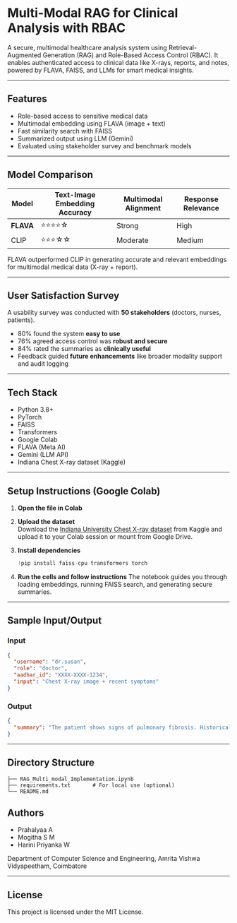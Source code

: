 
# Multi-Modal RAG for Clinical Analysis with RBAC

A secure, multimodal healthcare analysis system using Retrieval-Augmented Generation (RAG) and Role-Based Access Control (RBAC). It enables authenticated access to clinical data like X-rays, reports, and notes, powered by FLAVA, FAISS, and LLMs for smart medical insights.

---

## Features

- Role-based access to sensitive medical data
- Multimodal embedding using FLAVA (image + text)
- Fast similarity search with FAISS
- Summarized output using LLM (Gemini)
- Evaluated using stakeholder survey and benchmark models

---

## Model Comparison

| Model | Text-Image Embedding Accuracy | Multimodal Alignment | Response Relevance |
|-------|-------------------------------|----------------------|--------------------|
| **FLAVA** | ⭐⭐⭐⭐☆ | Strong | High |
| CLIP  | ⭐⭐⭐☆☆ | Moderate | Medium |

FLAVA outperformed CLIP in generating accurate and relevant embeddings for multimodal medical data (X-ray + report).

---

## User Satisfaction Survey

A usability survey was conducted with **50 stakeholders** (doctors, nurses, patients).

- 80% found the system **easy to use**
- 76% agreed access control was **robust and secure**
- 84% rated the summaries as **clinically useful**
- Feedback guided **future enhancements** like broader modality support and audit logging

---

## Tech Stack

- Python 3.8+
- PyTorch
- FAISS
- Transformers
- Google Colab
- FLAVA (Meta AI)
- Gemini (LLM API)
- Indiana Chest X-ray dataset (Kaggle)

---

## Setup Instructions (Google Colab)

1. **Open the file in Colab**
   
2. **Upload the dataset**  
   Download the [Indiana University Chest X-ray dataset](https://www.kaggle.com/datasets/nih-chest-xrays/data) from Kaggle and upload it to your Colab session or mount from Google Drive.

3. **Install dependencies**
   ```python
   !pip install faiss-cpu transformers torch
   ```

4. **Run the cells and follow instructions**
   The notebook guides you through loading embeddings, running FAISS search, and generating secure summaries.

---

## Sample Input/Output

### Input

```json
{
  "username": "dr.susan",
  "role": "doctor",
  "aadhar_id": "XXXX-XXXX-1234",
  "input": "Chest X-ray image + recent symptoms"
}
```

###  Output

```json
{
  "summary": "The patient shows signs of pulmonary fibrosis. Historical data reveals prior TB infection. Recommended to conduct CT scan for confirmation. Prescribed: Inhaled corticosteroids."
}
```

---

##  Directory Structure

```
├── RAG_Multi_modal_Implementation.ipynb
├── requirements.txt       # For local use (optional)
└── README.md
```

## Authors

* Prahalyaa A
* Mogitha S M
* Harini Priyanka W

Department of Computer Science and Engineering,
Amrita Vishwa Vidyapeetham, Coimbatore

---

## License

This project is licensed under the MIT License.





